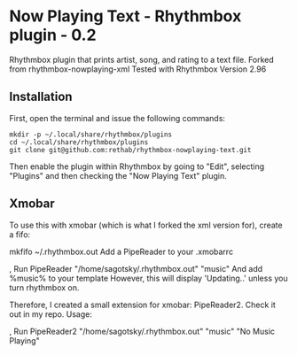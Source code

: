 # Now Playing Text - Rhythmbox plugin - 0.2

Rhythmbox plugin that prints artist, song, and rating to a text file.  Forked from rhythmbox-nowplaying-xml
Tested with Rhythmbox Version 2.96

## Installation

First, open the terminal and issue the following commands:

    mkdir -p ~/.local/share/rhythmbox/plugins
    cd ~/.local/share/rhythmbox/plugins
    git clone git@github.com:rethab/rhythmbox-nowplaying-text.git

Then enable the plugin within Rhythmbox by going to "Edit", selecting "Plugins"
and then checking the "Now Playing Text" plugin.

## Xmobar

To use this with xmobar (which is what I forked the xml version for), create a fifo:

  mkfifo ~/.rhythmbox.out
Add a PipeReader to your .xmobarrc

  , Run PipeReader    "/home/sagotsky/.rhythmbox.out" "music"
And add %music% to your template
However, this will display 'Updating..' unless you turn rhythmbox on.

Therefore, I created a small extension for xmobar: PipeReader2. Check it out in my repo. Usage:

  , Run PipeReader2    "/home/sagotsky/.rhythmbox.out" "music" "No Music Playing"

